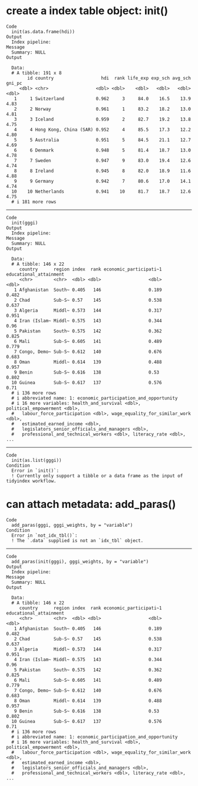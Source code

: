# create a index table object: init()

    Code
      init(as.data.frame(hdi))
    Output
      Index pipeline: 
    Message
      Summary: NULL
    Output
      
      Data: 
      # A tibble: 191 x 8
            id country                  hdi  rank life_exp exp_sch avg_sch gni_pc
         <dbl> <chr>                  <dbl> <dbl>    <dbl>   <dbl>   <dbl>  <dbl>
       1     1 Switzerland            0.962     3     84.0    16.5    13.9   4.83
       2     2 Norway                 0.961     1     83.2    18.2    13.0   4.81
       3     3 Iceland                0.959     2     82.7    19.2    13.8   4.75
       4     4 Hong Kong, China (SAR) 0.952     4     85.5    17.3    12.2   4.80
       5     5 Australia              0.951     5     84.5    21.1    12.7   4.69
       6     6 Denmark                0.948     5     81.4    18.7    13.0   4.78
       7     7 Sweden                 0.947     9     83.0    19.4    12.6   4.74
       8     8 Ireland                0.945     8     82.0    18.9    11.6   4.88
       9     9 Germany                0.942     7     80.6    17.0    14.1   4.74
      10    10 Netherlands            0.941    10     81.7    18.7    12.6   4.75
      # i 181 more rows

---

    Code
      init(gggi)
    Output
      Index pipeline: 
    Message
      Summary: NULL
    Output
      
      Data: 
      # A tibble: 146 x 22
         country      region index  rank economic_participati~1 educational_attainment
         <chr>        <chr>  <dbl> <dbl>                  <dbl>                  <dbl>
       1 Afghanistan  South~ 0.405   146                  0.189                  0.482
       2 Chad         Sub-S~ 0.57    145                  0.538                  0.637
       3 Algeria      Middl~ 0.573   144                  0.317                  0.951
       4 Iran (Islam~ Middl~ 0.575   143                  0.344                  0.96 
       5 Pakistan     South~ 0.575   142                  0.362                  0.825
       6 Mali         Sub-S~ 0.605   141                  0.489                  0.779
       7 Congo, Demo~ Sub-S~ 0.612   140                  0.676                  0.683
       8 Oman         Middl~ 0.614   139                  0.488                  0.957
       9 Benin        Sub-S~ 0.616   138                  0.53                   0.802
      10 Guinea       Sub-S~ 0.617   137                  0.576                  0.71 
      # i 136 more rows
      # i abbreviated name: 1: economic_participation_and_opportunity
      # i 16 more variables: health_and_survival <dbl>, political_empowerment <dbl>,
      #   labour_force_participation <dbl>, wage_equality_for_similar_work <dbl>,
      #   estimated_earned_income <dbl>,
      #   legislators_senior_officials_and_managers <dbl>,
      #   professional_and_technical_workers <dbl>, literacy_rate <dbl>, ...

---

    Code
      init(as.list(gggi))
    Condition
      Error in `init()`:
      ! Currently only support a tibble or a data frame as the input of tidyindex workflow.

# can attach metadata: add_paras()

    Code
      add_paras(gggi, gggi_weights, by = "variable")
    Condition
      Error in `not_idx_tbl()`:
      ! The `.data` supplied is not an `idx_tbl` object.

---

    Code
      add_paras(init(gggi), gggi_weights, by = "variable")
    Output
      Index pipeline: 
    Message
      Summary: NULL
    Output
      
      Data: 
      # A tibble: 146 x 22
         country      region index  rank economic_participati~1 educational_attainment
         <chr>        <chr>  <dbl> <dbl>                  <dbl>                  <dbl>
       1 Afghanistan  South~ 0.405   146                  0.189                  0.482
       2 Chad         Sub-S~ 0.57    145                  0.538                  0.637
       3 Algeria      Middl~ 0.573   144                  0.317                  0.951
       4 Iran (Islam~ Middl~ 0.575   143                  0.344                  0.96 
       5 Pakistan     South~ 0.575   142                  0.362                  0.825
       6 Mali         Sub-S~ 0.605   141                  0.489                  0.779
       7 Congo, Demo~ Sub-S~ 0.612   140                  0.676                  0.683
       8 Oman         Middl~ 0.614   139                  0.488                  0.957
       9 Benin        Sub-S~ 0.616   138                  0.53                   0.802
      10 Guinea       Sub-S~ 0.617   137                  0.576                  0.71 
      # i 136 more rows
      # i abbreviated name: 1: economic_participation_and_opportunity
      # i 16 more variables: health_and_survival <dbl>, political_empowerment <dbl>,
      #   labour_force_participation <dbl>, wage_equality_for_similar_work <dbl>,
      #   estimated_earned_income <dbl>,
      #   legislators_senior_officials_and_managers <dbl>,
      #   professional_and_technical_workers <dbl>, literacy_rate <dbl>, ...


